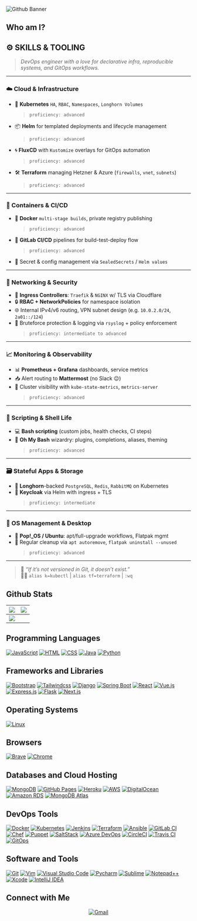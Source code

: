![Github Banner](https://trisita.co.in/wp-content/uploads/2023/01/krypteia-group-cloud-solutions-page-header-image.jpg)

## Who am I?

## ⚙️ SKILLS & TOOLING

> *DevOps engineer with a love for declarative infra, reproducible systems, and GitOps workflows.*

---

### ☁️ Cloud & Infrastructure

- 🧱 **Kubernetes** `HA`, `RBAC`, `Namespaces`, `Longhorn Volumes`  
  > `proficiency: advanced`
- 📦 **Helm** for templated deployments and lifecycle management  
  > `proficiency: advanced`
- 🌀 **FluxCD** with `Kustomize` overlays for GitOps automation  
  > `proficiency: advanced`
- 🛠️ **Terraform** managing Hetzner & Azure (`firewalls`, `vnet`, `subnets`)  
  > `proficiency: advanced`

---

### 🐳 Containers & CI/CD

- 🐋 **Docker** `multi-stage builds`, private registry publishing  
  > `proficiency: advanced`
- 🧪 **GitLab CI/CD** pipelines for build-test-deploy flow  
  > `proficiency: advanced`
- 📜 Secret & config management via `SealedSecrets` / `Helm values`

---

### 🔐 Networking & Security

- 🔁 **Ingress Controllers**: `Traefik` & `NGINX` w/ TLS via Cloudflare  
- 🔒 **RBAC + NetworkPolicies** for namespace isolation  
- 🌐 Internal IPv4/v6 routing, VPN subnet design (e.g. `10.0.2.0/24`, `2a01::/124`)  
- 🧠 Bruteforce protection & logging via `rsyslog` + policy enforcement  
  > `proficiency: intermediate to advanced`

---

### 📈 Monitoring & Observability

- 📊 **Prometheus + Grafana** dashboards, service metrics  
- 📥 Alert routing to **Mattermost** (no Slack 😉)  
- 🔎 Cluster visibility with `kube-state-metrics`, `metrics-server`  
  > `proficiency: advanced`

---

### 🧠 Scripting & Shell Life

- 💻 **Bash scripting** (custom jobs, health checks, CI steps)  
- 🎨 **Oh My Bash** wizardry: plugins, completions, aliases, theming  
  > `proficiency: advanced`

---

### 🗃️ Stateful Apps & Storage

- 🔄 **Longhorn**-backed `PostgreSQL`, `Redis`, `RabbitMQ` on Kubernetes  
- 🧿 **Keycloak** via Helm with ingress + TLS  
  > `proficiency: intermediate`

---

### 🐧 OS Management & Desktop

- 🐧 **Pop!_OS / Ubuntu**: apt/full-upgrade workflows, Flatpak mgmt  
- 🧹 Regular cleanup via `apt autoremove`, `flatpak uninstall --unused`  
  > `proficiency: advanced`

---

> 💬 *“If it’s not versioned in Git, it doesn’t exist.”*  
> 🧘‍♂️ `alias k=kubectl` | `alias tf=terraform` | `:wq`
 
## Github Stats

<img src="https://github-readme-stats.vercel.app/api?username=jaydeep-yadav&&show_icons=true&count_private=true&theme=github_dark">|<img src="https://github-readme-streak-stats.herokuapp.com/?user=jaydeep-yadav&theme=blueberry_duo"/>
|---|---|
<img src="https://github-readme-stats.vercel.app/api/top-langs/?username=jaydeep-yadav&layout=compact&theme=github_dark"/>|

## Programming Languages

<p>
    <a href="#"><img alt="JavaScript" src="https://img.shields.io/badge/JavaScript%20-%23F7DF1E.svg?logo=javascript&logoColor=black"></a>
    <a href="#"><img alt="HTML" src="https://img.shields.io/badge/HTML%20-%23E34F26.svg?logo=html5&logoColor=white"></a>
    <a href="#"><img alt="CSS" src="https://img.shields.io/badge/CSS%20-%231572B6.svg?logo=css3&logoColor=white"></a>
    <a href="#"><img alt="Java" src="https://img.shields.io/badge/Java-%23F7DF1E.svg?logo=java&logoColor=white"></a>
    <a href="#"><img alt="Python" src="https://img.shields.io/badge/Python-%2314354C.svg?logo=python&logoColor=white"></a>
</p>

## Frameworks and Libraries
<p>
   <a href="#"><img alt="Bootstrap" src="https://img.shields.io/badge/Bootstrap-563D7C?logo=bootstrap&logoColor=white"></a>
   <a href="#"><img alt="Tailwindcss" src="https://img.shields.io/badge/tailwindcss-%2338B2AC.svg?logo=tailwindcss&logoColor=white"></a>
   <a href="#"><img alt="Django" src="https://img.shields.io/badge/Django-%23092E20.svg?logo=django&logoColor=white"></a>
   <a href="#"><img alt="Spring Boot" src="https://img.shields.io/badge/Spring%20Boot-%236DB33F.svg?logo=spring&logoColor=white"></a>
   <a href="#"><img alt="React" src="https://img.shields.io/badge/React-%2361DAFB.svg?logo=react&logoColor=black"></a>
   <a href="#"><img alt="Vue.js" src="https://img.shields.io/badge/Vue.js-%232C3E50.svg?logo=vue.js&logoColor=4FC08D"></a>
   <a href="#"><img alt="Express.js" src="https://img.shields.io/badge/Express.js-%23000000.svg?logo=express&logoColor=white"></a>
   <a href="#"><img alt="Flask" src="https://img.shields.io/badge/Flask-%000000.svg?logo=flask&logoColor=white"></a>
   <a href="#"><img alt="Next.js" src="https://img.shields.io/badge/Next.js-%23000000.svg?logo=next.js&logoColor=white"></a>
</p>

## Operating Systems
<p>
    <a href="#"><img alt="Linux" src="https://img.shields.io/badge/Linux-%23276D32.svg?logo=linux&logoColor=white"></a>
</p>

## Browsers
<p>
    <a href="#"><img alt="Brave" src="https://img.shields.io/badge/Brave-FB542B?logo=brave&logoColor=white"></a>
    <a href="#"><img alt="Chrome" src="https://img.shields.io/badge/Google_chrome-4285F4?logo=Google-Chrome&logoColor=white"></a>
</p>

## Databases and Cloud Hosting
<p>
    <a href="#"><img alt="MongoDB" src="https://img.shields.io/badge/MongoDB-%2347A248.svg?logo=mongodb&logoColor=white"></a>
    <a href="https://www.github.com/pages"><img alt="GitHub Pages" src="https://img.shields.io/badge/GitHub%20Pages-%23327FC7.svg?logo=github&logoColor=white"></a>
    <a href="https://www.heroku.com/"><img alt="Heroku" src="https://img.shields.io/badge/Heroku%20-%23430098.svg?logo=heroku&logoColor=white"></a>
    <a href="https://aws.amazon.com/"><img alt="AWS" src="https://img.shields.io/badge/AWS-%23FF9900.svg?logo=amazon-aws&logoColor=white"></a>
    <a href="https://www.digitalocean.com/"><img alt="DigitalOcean" src="https://img.shields.io/badge/DigitalOcean-%230167FF.svg?logo=digitalocean&logoColor=white"></a>
    <a href="https://www.rds.amazonaws.com/"><img alt="Amazon RDS" src="https://img.shields.io/badge/Amazon%20RDS-%23F2C75C.svg?logo=amazon-rds&logoColor=white"></a>
    <a href="https://www.mongodb.com/cloud/atlas"><img alt="MongoDB Atlas" src="https://img.shields.io/badge/MongoDB%20Atlas-%236DB33F.svg?logo=mongodb&logoColor=white"></a>
</p>


## DevOps Tools
<p>
    <a href="https://www.docker.com/"><img alt="Docker" src="https://img.shields.io/badge/Docker-%232496ED.svg?logo=docker&logoColor=white"></a>
    <a href="https://kubernetes.io/"><img alt="Kubernetes" src="https://img.shields.io/badge/Kubernetes-%2331A8FF.svg?logo=kubernetes&logoColor=white"></a>
    <a href="https://www.jenkins.io/"><img alt="Jenkins" src="https://img.shields.io/badge/Jenkins-%23D24939.svg?logo=jenkins&logoColor=white"></a>
    <a href="https://www.terraform.io/"><img alt="Terraform" src="https://img.shields.io/badge/Terraform-%2338A1DB.svg?logo=terraform&logoColor=white"></a>
    <a href="https://www.ansible.com/"><img alt="Ansible" src="https://img.shields.io/badge/Ansible-%23E44D27.svg?logo=ansible&logoColor=white"></a>
    <a href="https://about.gitlab.com/"><img alt="GitLab CI" src="https://img.shields.io/badge/GitLab%20CI-%23181717.svg?logo=gitlab&logoColor=white"></a>
    <a href="https://www.chef.io/"><img alt="Chef" src="https://img.shields.io/badge/Chef-%2323D18B.svg?logo=chef&logoColor=white"></a>
    <a href="https://puppet.com/"><img alt="Puppet" src="https://img.shields.io/badge/Puppet-%23E30019.svg?logo=puppet&logoColor=white"></a>
    <a href="https://saltproject.io/"><img alt="SaltStack" src="https://img.shields.io/badge/SaltStack-%23FFA500.svg?logo=saltstack&logoColor=white"></a>
    <a href="https://azure.microsoft.com/en-us/services/devops/"><img alt="Azure DevOps" src="https://img.shields.io/badge/Azure%20DevOps-%23007ACC.svg?logo=azure-devops&logoColor=white"></a>
    <a href="https://circleci.com/"><img alt="CircleCI" src="https://img.shields.io/badge/CircleCI-%23000000.svg?logo=circleci&logoColor=white"></a>
    <a href="https://travis-ci.org/"><img alt="Travis CI" src="https://img.shields.io/badge/Travis%20CI-%232C6B8A.svg?logo=travis-ci&logoColor=white"></a>
    <a href="https://www.gitops.tech/"><img alt="GitOps" src="https://img.shields.io/badge/GitOps-%23000000.svg?logo=git&logoColor=white"></a>
</p>

## Software and Tools
<p>
  <a href="#"><img alt="Git" src="https://img.shields.io/badge/Git%20-%23F05033.svg?logo=git&logoColor=white"></a>
	<a href="#"><img alt="Vim" src="https://img.shields.io/badge/VIM-%2311AB00.svg?logo=vim&logoColor=white"></a>
  <a href="#"><img alt="Visual Studio Code" src="https://img.shields.io/badge/Visual%20Studio%20Code-0078d7.svg?logo=visual-studio-code&logoColor=white"></a>
  <a href="#"><img alt="Pycharm" src="https://img.shields.io/badge/pycharm-143?logo=pycharm&logoColor=black&color=green&labelColor=green"></a>
	<a href="#"><img alt="Sublime" src="https://img.shields.io/badge/sublime_text-%23575757.svg?logo=sublime-text&logoColor=important"></a>
	<a href="#"><img alt="Notepad++" src="https://img.shields.io/badge/Notepad++-90E59A.svg?logo=notepad%2B%2B&logoColor=black"></a>
	<a href="#"><img alt="Xcode" src="https://img.shields.io/badge/Xcode-007ACC?for-the-badge&logo=xcode&logoColor=white"></a>
	<a href="#"><img alt="IntelliJ IDEA" src="https://img.shields.io/badge/IntelliJ%20IDEA-000000.svg?logo=intellij-idea&logoColor=white"></a>
</p>

## Connect with Me

 <p align="center">
  <a href="mailto:el.engineering@gmail.com"><img alt="Gmail" title="devonixx gmail" src="https://img.shields.io/badge/Gmail-D14836?style=for-the-badge&logo=gmail&logoColor=white"></a>
</p>
